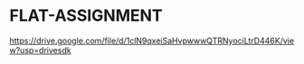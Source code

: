 # FLAT-ASSIGNMENT
https://drive.google.com/file/d/1clN9qxeiSaHvpwwwQTRNyociLtrD446K/view?usp=drivesdk
